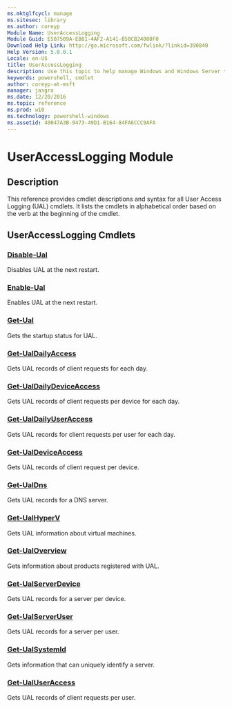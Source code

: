 ```yaml
---
ms.mktglfcycl: manage
ms.sitesec: library
ms.author: coreyp
Module Name: UserAccessLogging
Module Guid: E507509A-EB81-4AF2-A141-B50CB24000F0
Download Help Link: http://go.microsoft.com/fwlink/?linkid=390840
Help Version: 5.0.0.1
Locale: en-US
title: UserAccessLogging
description: Use this topic to help manage Windows and Windows Server technologies with Windows PowerShell.
keywords: powershell, cmdlet
author: coreyp-at-msft
manager: jasgro
ms.date: 12/20/2016
ms.topic: reference
ms.prod: w10
ms.technology: powershell-windows
ms.assetid: 40047A3B-9473-49D1-B164-84FA6CCC9AFA
---
```


# UserAccessLogging Module
## Description
This reference provides cmdlet descriptions and syntax for all User Access Logging (UAL) cmdlets. It lists the cmdlets in alphabetical order based on the verb at the beginning of the cmdlet.

## UserAccessLogging Cmdlets
### [Disable-Ual](./disable-ual.md)
Disables UAL at the next restart.

### [Enable-Ual](./enable-ual.md)
Enables UAL at the next restart.

### [Get-Ual](./get-ual.md)
Gets the startup status for UAL.

### [Get-UalDailyAccess](./get-ualdailyaccess.md)
Gets UAL records of client requests for each day.

### [Get-UalDailyDeviceAccess](./get-ualdailydeviceaccess.md)
Gets UAL records of client requests per device for each day.

### [Get-UalDailyUserAccess](./get-ualdailyuseraccess.md)
Gets UAL records for client requests per user for each day.

### [Get-UalDeviceAccess](./get-ualdeviceaccess.md)
Gets UAL records of client request per device.

### [Get-UalDns](./get-ualdns.md)
Gets UAL records for a DNS server.

### [Get-UalHyperV](./get-ualhyperv.md)
Gets UAL information about virtual machines.

### [Get-UalOverview](./get-ualoverview.md)
Gets information about products registered with UAL.

### [Get-UalServerDevice](./get-ualserverdevice.md)
Gets UAL records for a server per device.

### [Get-UalServerUser](./get-ualserveruser.md)
Gets UAL records for a server per user.

### [Get-UalSystemId](./get-ualsystemid.md)
Gets information that can uniquely identify a server.

### [Get-UalUserAccess](./get-ualuseraccess.md)
Gets UAL records of client requests per user.



